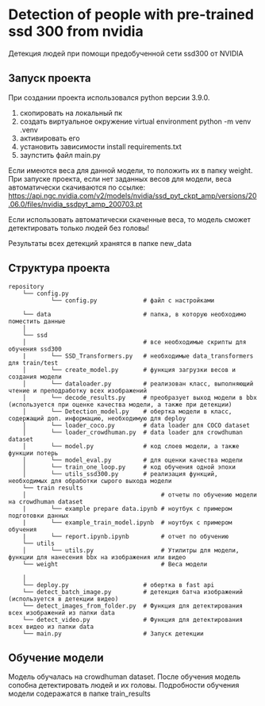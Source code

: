 # Detection of people with pre-trained ssd 300 from nvidia
Детекция людей при помощи предобученной сети ssd300 от NVIDIA
## Запуск проекта

При создании проекта использовался python версии 3.9.0.

1. скопировать на локальный пк
2. создать виртуальное окружение virtual environment python -m venv .venv
3. активировать его
4. установить зависимости install requirements.txt
5. заупстить файл main.py

Если имеются веса для данной модели, то положить их в папку weight.
При запуске проекта, если нет заданных весов для модели, веса автоматически скачиваются по ссылке:
   https://api.ngc.nvidia.com/v2/models/nvidia/ssd_pyt_ckpt_amp/versions/20.06.0/files/nvidia_ssdpyt_amp_200703.pt

Если использовать автоматически скаченные веса, то модель сможет детектировать только людей без головы!

Результаты всех детекций хранятся в папке new_data



## Структура проекта
```
repository
    └── config.py
            └── config.py             # файл с настройками

    └── data                          # папка, в которую необходимо поместить данные
    │
    └── ssd
    │                                 # все необходимые скрипты для обучения ssd300
    |       └── SSD_Transformers.py   # необходимые data_transformers для train/test
    │       └── create_model.py       # функция загрузки весов и создания модели
    │       └── dataloader.py         # реализован класс, выполняющий чтение и преподработку всех изображений
    │       └── decode_results.py     # преобразует выход модели в bbx (используется при оценке качества модели, а также при детекции)
    │       └── Detection_model.py    # обертка модели в класс, содержащий доп. информацию, необходимую для deploy
    │       └── loader_coco.py        # data loader для COCO dataset
    │       └── loader_crowdhuman.py  # data loader для crowdhuman dataset
    │       └── model.py              # код слоев модели, а также функции потерь
    │       └── model_eval.py         # для оценки качества модели
    │       └── train_one_loop.py     # код обучения одной эпохи
    │       └── utils_ssd300.py       # реализация функций, необходимых для обработки сырого выхода модели
    └── train results
    │                                      # отчеты по обучению модели на crowdhuman dataset
    |       └── example prepare data.ipynb # ноутбук с примером подготовки данных
    |       └── example_train_model.ipynb  # ноутбук с примером обучения
    |       └── report.ipynb.ipynb         # отчет по обучению
    └── utils
    │       └── utils.py                   # Утилитры для модели, функции для нанесения bbx на изображения или видео
    └── weight                             # Веса модели

    │
    └── deploy.py                     # обертка в fast api
    └── detect_batch_image.py         # детекция батча изображений (используется в детекции видео)
    └── detect_images_from_folder.py  # Функция для детектирования всех изображений из папки data
    └── detect_video.py               # Функция для детектирования всех видео из папки data
    └── main.py                       # Запуск детекции
```
## Обучение модели
Модель обучалась на crowdhuman dataset. После обучения модель сопобна детектировать людей и их головы. Подробности обучения модели содеражатся в папке train_results
